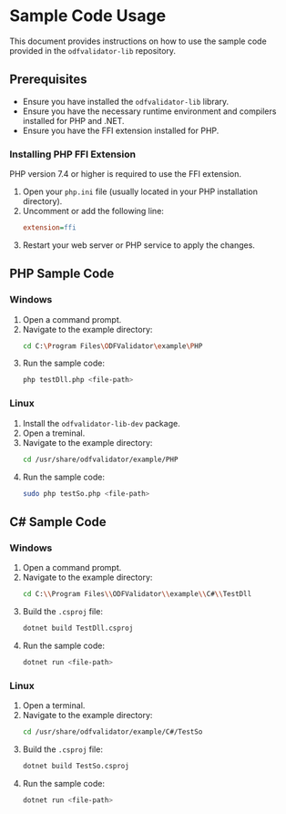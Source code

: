 # Sample Code Usage

This document provides instructions on how to use the sample code provided in the `odfvalidator-lib` repository.

## Prerequisites

- Ensure you have installed the `odfvalidator-lib` library.
- Ensure you have the necessary runtime environment and compilers installed for PHP and .NET.
- Ensure you have the FFI extension installed for PHP.

### Installing PHP FFI Extension

PHP version 7.4 or higher is required to use the FFI extension.

1. Open your `php.ini` file (usually located in your PHP installation directory).
2. Uncomment or add the following line:
   ```ini
   extension=ffi
3. Restart your web server or PHP service to apply the changes.

## PHP Sample Code

### Windows

1. Open a command prompt.
2. Navigate to the example directory:
   ```sh
   cd C:\Program Files\ODFValidator\example\PHP
   ```
3. Run the sample code:
   ```sh
   php testDll.php <file-path>
   ```

### Linux

1. Install the `odfvalidator-lib-dev` package.
2. Open a treminal.
3. Navigate to the example directory:
   ```sh
   cd /usr/share/odfvalidator/example/PHP
   ```
4. Run the sample code:
   ```sh
   sudo php testSo.php <file-path>
   ```

## C# Sample Code

### Windows

1. Open a command prompt.
2. Navigate to the example directory:
   ```sh
   cd C:\\Program Files\\ODFValidator\\example\\C#\\TestDll
   ```
3. Build the `.csproj` file:
   ```sh
   dotnet build TestDll.csproj
   ```
4. Run the sample code:
   ```sh
   dotnet run <file-path>
   ```

### Linux

1. Open a terminal.
2. Navigate to the example directory:
   ```sh
   cd /usr/share/odfvalidator/example/C#/TestSo
   ```
3. Build the `.csproj` file:
   ```sh
   dotnet build TestSo.csproj
   ```
4. Run the sample code:
   ```sh
   dotnet run <file-path>
   ```
